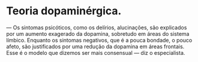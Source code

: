 # Teoria dopaminérgica.

— Os sintomas psicóticos, como os delírios, alucinações, são explicados por um aumento exagerado da dopamina, sobretudo em áreas do sistema límbico. Enquanto os sintomas negativos, que é a pouca bondade, o pouco afeto, são justificados por uma redução da dopamina em áreas frontais. Esse é o modelo que dizemos ser mais consensual — diz o especialista.